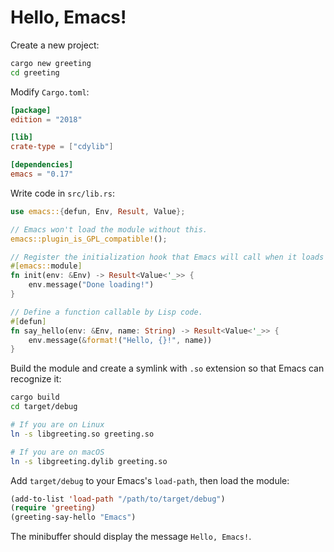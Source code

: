 # Hello, Emacs!

Create a new project:

```bash
cargo new greeting
cd greeting
```

Modify `Cargo.toml`:

```toml
[package]
edition = "2018"

[lib]
crate-type = ["cdylib"]

[dependencies]
emacs = "0.17"
```

Write code in `src/lib.rs`:

```rust
use emacs::{defun, Env, Result, Value};

// Emacs won't load the module without this.
emacs::plugin_is_GPL_compatible!();

// Register the initialization hook that Emacs will call when it loads the module.
#[emacs::module]
fn init(env: &Env) -> Result<Value<'_>> {
    env.message("Done loading!")
}

// Define a function callable by Lisp code.
#[defun]
fn say_hello(env: &Env, name: String) -> Result<Value<'_>> {
    env.message(&format!("Hello, {}!", name))
}
```

Build the module and create a symlink with `.so` extension so that Emacs can recognize it:

```bash
cargo build
cd target/debug

# If you are on Linux
ln -s libgreeting.so greeting.so

# If you are on macOS
ln -s libgreeting.dylib greeting.so
```

Add `target/debug` to your Emacs's `load-path`, then load the module:
```lisp
(add-to-list 'load-path "/path/to/target/debug")
(require 'greeting)
(greeting-say-hello "Emacs")
```

The minibuffer should display the message `Hello, Emacs!`.
